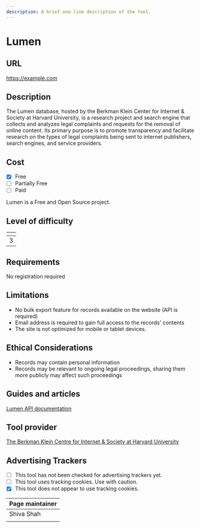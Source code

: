 ```yaml
---
description: A brief one-line description of the tool.
---
```


# Lumen

## URL

https://example.com

## Description

The Lumen database, hosted by the Berkman Klein Center for Internet & Society at Harvard University, is a research project and search engine that collects and analyzes legal complaints and requests for the removal of online content. Its primary purpose is to promote transparency and facilitate research on the types of legal complaints being sent to internet publishers, search engines, and service providers.

## Cost

* [x] Free
* [ ] Partially Free
* [ ] Paid

Lumen is a Free and Open Source project.&#x20;

## Level of difficulty

<table><thead><tr><th data-type="rating" data-max="5"></th></tr></thead><tbody><tr><td>3</td></tr></tbody></table>

## Requirements

No registration required&#x20;

## Limitations

* No bulk export feature for records available on the website (API is required)&#x20;
* Email address is required to gain full access to the records' contents&#x20;
* &#x20;The site is not optimized for mobile or tablet devices.

## Ethical Considerations

* Records may contain personal information&#x20;
* Records may be relevant to ongoing legal proceedings, sharing them more publicly may affect such proceedings&#x20;

## Guides and articles

[Lumen API documentation](https://github.com/berkmancenter/lumendatabase/wiki/Lumen-API-Documentation)

## Tool provider

[The Berkman Klein Centre for Internet & Society at Harvard University](https://github.com/berkmancenter)

## Advertising Trackers

* [ ] This tool has not been checked for advertising trackers yet.
* [ ] This tool uses tracking cookies. Use with caution.
* [x] This tool does not appear to use tracking cookies.

| Page maintainer |
| --------------- |
| Shiva Shah      |
|                 |
